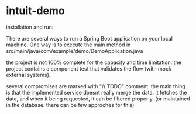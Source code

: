 # intuit-demo

installation and run:

There are several ways to run a Spring Boot application on your local machine. One way is to execute the main method in src/main/java/com/example/demo/DemoApplication.java

the project is not 100% complete for the capacity and time limitation.
the project contains a component test that validates the flow (with mock external systems).

several compromises are marked with "// TODO" comment.
the main thing is that the implemented service doesnt really merge the data. it fetches the data, and when it being requested, it can be filtered properly. (or maintained in the database. there can be few approches for this)
